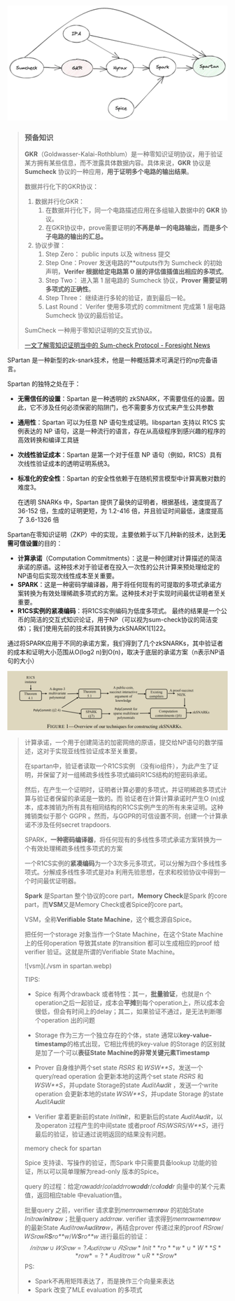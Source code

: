 ![spartan-workflow](./spartan-workflow.webp)



> ### 预备知识
>
> **GKR**（Goldwasser-Kalai-Rothblum）是一种零知识证明协议，用于验证某方拥有某些信息，而不泄露具体数据内容。具体来说，**GKR** 协议是 **Sumcheck** 协议的一种应用，**用于证明多个电路的输出结果**。
>
> 数据并行化下的GKR协议：
>
> 1. 数据并行化GKR：
>    1. 在数据并行化下，同一个电路描述应用在多组输入数据中的 **GKR** 协议。
>    2. 在GKR协议中，prove需要证明的**不再是单一的电路输出，而是多个子电路的输出的汇总。**
> 2. 协议步骤：
>    1. Step Zero： public inputs 以及 witness 提交
>    2. Step One：Prover 发送电路的**outputs作为 Sumcheck 的初始声明，**Verifer 根据给定电路第 0 层的评估值插值出相应的多项式**。
>    3. Step Two： 进入第 1 层电路的 Sumcheck 协议，**Prover 需要证明多项式的正确性**。
>    4. Step Three： 继续进行多轮的验证，直到最后一轮。
>    5. Last Round： Verifer 使用多项式的 commitment 完成第 1 层电路 Sumcheck 协议的最后验证。
>
> SumCheck 一种用于零知识证明的交互式协议。
>
> [一文了解零知识证明当中的 Sum-check Protocol - Foresight News](https://foresightnews.pro/article/detail/24351)







SPartan 是一种新型的zk-snark技术，他是一种概括算术可满足行的np完备语言。

Spartan 的独特之处在于：

* **无需信任的设置**：Spartan 是一种透明的 zkSNARK，不需要信任的设置。因此，它不涉及任何必须保密的陷阱门，也不需要多方仪式来产生公共参数

* **通用性**：Spartan 可以为任意 NP 语句生成证明。libspartan 支持以 R1CS 实例表达的 NP 语句，这是一种流行的语言，存在从高级程序到感兴趣的程序的高效转换和编译工具链

* **次线性验证成本**：Spartan 是第一个对于任意 NP 语句（例如，R1CS）具有次线性验证成本的透明证明系统3。

* **标准化的安全性**：Spartan 的安全性依赖于在随机预言模型中计算离散对数的难度3。

  

  在透明 SNARKs 中，Spartan 提供了最快的证明者，根据基线，速度提高了 36-152 倍，生成的证明更短，为 1.2-416 倍，并且验证时间最低，速度提高了 3.6-1326 倍



Spartan在零知识证明（ZKP）中的实现，主要依赖于以下几种新的技术，达到**无需可信设置**的目的：

* **计算承诺**（Computation Commitments）：这是一种创建对计算描述的简洁承诺的原语。这种技术对于验证者在投入一次性的公共计算来预处理给定的NP语句后实现次线性成本至关重要。
* **SPARK**：这是一种密码学编译器，用于将任何现有的可提取的多项式承诺方案转换为有效处理稀疏多项式的方案。这种技术对于实现时间最优证明者至关重要。
* **R1CS实例的紧凑编码**：将R1CS实例编码为低度多项式。
  最终的结果是一个公币的简洁的交互式知识论证，用于NP（可以视为sum-check协议的简洁变体）；我们使用先前的技术将其转换为zkSNARK1[1]22。

通过将SPARK应用于不同的承诺方案，我们得到了几个zkSNARKs，其中验证者的成本和证明大小范围从O(log2 n)到O(n)，取决于底层的承诺方案（n表示NP语句的大小）



![spartan](./spartan-多项式承诺.png)

> 计算承诺，一个用于创建简洁的加密网络的原语，提交给NP语句的数学描述，这对于实现亚线性验证成本至关重要。
>
> 在spartan中，验证者读取一个R1CS实例 （没有io组件），为此产生了证明，并保留了对一组稀疏多线性多项式编码R1CS结构的短密码承诺。
>
> 然后，在产生一个证明时，证明者计算必要的多项式，并证明稀疏多项式计算与验证者保留的承诺是一致的。而 验证者在计算计算承诺时产生O (n)成本，成本摊销为所有具有相同结构的R1CS实例产生的所有未来证明。这种摊销类似于那个 GGPR 。然而，与GGPR的可信设置不同，创建一个计算承诺不涉及任何secret trapdoors.
>
> SPARK，**一种密码编译器**，将任何现有的多线性多项式承诺方案转换为一个有效处理稀疏多线性多项式的方案
>
> 一个R1CS实例的**紧凑编码**为一个3次多元多项式，可以分解为四个多线性多项式。分解成多线性多项式是对a 利用先验思想，在求和校验协议中得到一个时间最优证明器。
>
> **Spark** 是Spartan 整个协议的core part，**Memory Check**是Spark 的core part，而**VSM**又是Memory Check或者Spice的core part。
>
> VSM，全称**Verifiable State Machine**，这个概念源自Spice。
>
> 把任何一个storage 对象当作一个State Machine，在这个State Machine上的任何operation 导致其state 的transition 都可以生成相应的proof 给verifier 验证。这就是所谓的Verifiable State Machine。
>
> ![vsm](./vsm in spartan.webp)
>
> TIPS:
>
> - Spice 有两个drawback 或者特性：其一，**批量验证**，也就是n 个operation之后一起验证，成本会**平摊**到每个operation上，所以成本会很低，但会有时间上的delay；其二，如果验证不通过，是无法判断哪个operation 出的问题
>
> - Storage 作为三方一个独立存在的个体，state 通常以**key-value-timestamp**的格式出现，它相比传统的key-value 的Storage 的区别就是加了一个可以**表征State Machine的非常关键元素Timestamp**
>
> - Prover 自身维护两个set state 𝑅𝑆*RS* 和 𝑊𝑆*W**S*，发送一个query/read operation 会更新本地的这两个set state 𝑅𝑆*RS* 和 𝑊𝑆*W**S*，并update Storage的state 𝐴𝑢𝑑𝑖𝑡*A**u**d**i**t* ，发送一个write operation 会更新本地的state 𝑊𝑆*W**S*，并update Storage 的state 𝐴𝑢𝑑𝑖𝑡*A**u**d**i**t*
>
> - Verifier 拿着更新前的state 𝐼𝑛𝑖𝑡*I**ni**t*，和更新后的state 𝐴𝑢𝑑𝑖𝑡*A**u**d**i**t*，以及operaton 过程产生的中间state 或者proof 𝑅𝑆/𝑊𝑆*RS*/*W**S*，进行最后的验证，验证通过说明返回的结果没有问题。
>
> memory check for spartan
>
> Spice 支持读、写操作的验证，而Spark 中只需要具备lookup 功能的验证，所以可以简单理解为read-only 版本的Spice。
>
> query 的过程：给定𝑟𝑜𝑤𝑎𝑑𝑑𝑟/𝑐𝑜𝑙𝑎𝑑𝑑𝑟*ro**w**a**dd**r*/*co**l**a**dd**r* 向量中的某个元素值，返回相应table 中evaluation值。
>
> 批量query 之前，verifier 请求拿到𝑚𝑒𝑚𝑟𝑜𝑤*m**e**m**ro**w* 的初始State 𝐼𝑛𝑖𝑡𝑟𝑜𝑤*I**ni**t**ro**w*；批量query 𝑎𝑑𝑑𝑟𝑟𝑜𝑤. verifier 请求得到𝑚𝑒𝑚𝑟𝑜𝑤*m**e**m**ro**w* 的最新State 𝐴𝑢𝑑𝑖𝑡𝑟𝑜𝑤*A**u**d**i**t**ro**w*，再结合prover 传递过来的proof 𝑅𝑆𝑟𝑜𝑤/𝑊𝑆𝑟𝑜𝑤*R**S**ro**w*/*W**S**ro**w* 进行最后的验证：
> $$
> 𝐼𝑛𝑖𝑡𝑟𝑜𝑤∪𝑊𝑆𝑟𝑜𝑤=?𝐴𝑢𝑑𝑖𝑡𝑟𝑜𝑤∪𝑅𝑆𝑟𝑜𝑤*Init**ro**w*∪*W**S**row*=?*Auditrow*∪R**Srow*
> $$
> PS:
>
> * Spark不再用矩阵表达了，而是换作三个向量来表达
> * Spark 改变了MLE evaluation 的多项式
>
> 





